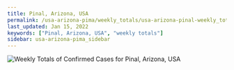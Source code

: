 ```yaml
---
title: Pinal, Arizona, USA
permalink: /usa-arizona-pima/weekly_totals/usa-arizona-pinal-weekly_totals.html
last_updated: Jan 15, 2022
keywords: ["Pinal, Arizona, USA", "weekly totals"]
sidebar: usa-arizona-pima_sidebar
---
```


![Weekly Totals of Confirmed Cases for Pinal, Arizona, USA](/covid_tracker/images/graphs/usa-arizona-pinal-weekly_totals_graph.png)
